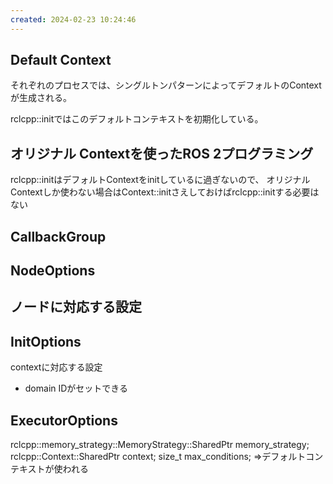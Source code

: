 ```yaml
---
created: 2024-02-23 10:24:46
---
```

## Default Context

それぞれのプロセスでは、シングルトンパターンによってデフォルトのContextが生成される。

rclcpp::initではこのデフォルトコンテキストを初期化している。

## オリジナル Contextを使ったROS 2プログラミング

rclcpp::initはデフォルトContextをinitしているに過ぎないので、
オリジナルContextしか使わない場合はContext::initさえしておけばrclcpp::initする必要はない

## CallbackGroup

## NodeOptions

ノードに対応する設定
-

## InitOptions

contextに対応する設定

- domain IDがセットできる

## ExecutorOptions

rclcpp::memory_strategy::MemoryStrategy::SharedPtr memory_strategy;
  rclcpp::Context::SharedPtr context;
  size_t max_conditions;
=>デフォルトコンテキストが使われる
